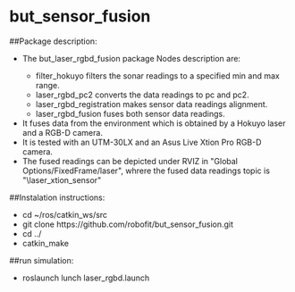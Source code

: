 # but_sensor_fusion


##Package description:

<ul>
  <li> The but_laser_rgbd_fusion package Nodes description are: </li>
    <ul>
      <li> filter_hokuyo filters the sonar readings to a specified min and max range. </li>
      <li> laser_rgbd_pc2 converts the data readings to pc and pc2. </li>
      <li> laser_rgbd_registration makes sensor data readings alignment. </li>
      <li> laser_rgbd_fusion fuses both sensor data readings. </li>
    </ul>
  </li>
  <li> It fuses data from the environment which is obtained  by a Hokuyo laser and a RGB-D camera. </li>
  <li> It is tested with an UTM-30LX  and an Asus Live Xtion Pro RGB-D camera. </li>
  <li> The fused readings can be depicted under RVIZ in "Global Options/FixedFrame/laser", whrere the fused data readings topic is "\laser_xtion_sensor" </li>
</ul>

##Instalation instructions:
<ul>
  <li> cd ~/ros/catkin_ws/src
  <li> git clone https://github.com/robofit/but_sensor_fusion.git
  <li> cd ../
  <li> catkin_make
</ul>

##run simulation:
<ul>
  <li> roslaunch lunch laser_rgbd.launch
</ul>








